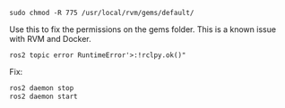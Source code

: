 ```sudo chmod -R 775 /usr/local/rvm/gems/default/```

Use this to fix the permissions on the gems folder. This is a known issue with RVM and Docker.

``` ros2 topic error RuntimeError'>:!rclpy.ok()" ```

Fix: 
```bash
ros2 daemon stop
ros2 daemon start
```